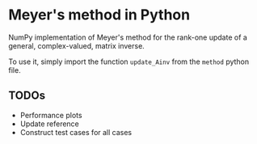 # Meyer's method in Python

NumPy implementation of Meyer's method for the rank-one update of a general, complex-valued, matrix inverse.

To use it, simply import the function `update_Ainv` from the `method` python file.

## TODOs
- Performance plots
- Update reference
- Construct test cases for all cases

